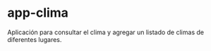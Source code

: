 # app-clima
Aplicación para consultar el clima y agregar un listado de climas de diferentes lugares.
